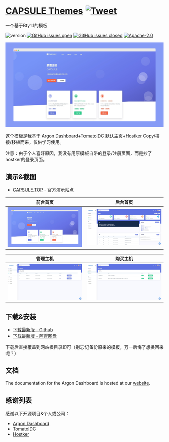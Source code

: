 # [CAPSULE Themes](http://demos.creative-tim.com/argon-dashboard/pages/dashboard.html?ref=readme-ad2) [![Tweet](https://img.shields.io/twitter/url/http/shields.io.svg?style=social&logo=twitter)](https://twitter.com/dogewp) 

一个基于Bty1.1的模板

![version](https://img.shields.io/badge/version-1.0-blue.svg) [![GitHub issues open](https://img.shields.io/github/issues/7doger/CAPSULE_Themes.svg)](https://github.com/7doger/CAPSULE_Themes/issues?q=is%3Aopen+is%3Aissue) [![GitHub issues closed](https://img.shields.io/github/issues-closed-raw/7doger/CAPSULE_Themes.svg)](https://github.com/7doger/CAPSULE_Themes/issues?q=is%3Aissue+is%3Aclosed) [![Apache-2.0](https://badgen.net/badge/license/Apache-2.0)](https://github.com/7doger/CAPSULE_Themes/blob/main/LICENSE)

![Image](https://raw.githubusercontent.com/7doger/CAPSULE_Themes/main/Preview/Preview1.png)

这个模板是我基于 [Argon Dashboard](https://github.com/creativetimofficial/argon-dashboard-laravel)+[TomatoIDC 默认主页](https://github.com/MercyCloudTeam/TomatoIDC)+[Hostker](https://www.hostker.com/) Copy/拼接/移植而来，仅供学习使用。

注意：由于个人喜好原因，我没有用原模板自带的登录/注册页面，而是抄了hostker的登录页面。


## 演示&截图



- [CAPSULE.TOP](https://capsule.top) - 官方演示站点


| 前台首页 | 后台首页 | 
| --- | --- | 
| ![前台首页](https://raw.githubusercontent.com/7doger/CAPSULE_Themes/main/Preview/Preview1.png) | ![后台首页](https://raw.githubusercontent.com/7doger/CAPSULE_Themes/main/Preview/Preview3.jpeg) | 

| 管理主机 | 购买主机 | 
| --- | --- | 
| ![前台首页](https://raw.githubusercontent.com/7doger/CAPSULE_Themes/main/Preview/Preview4.jpeg) | ![后台首页](https://raw.githubusercontent.com/7doger/CAPSULE_Themes/main/Preview/Preview5.jpeg) | 


## 下载&安装

- [下载最新版 -  Github](https://github.com/7doger/CAPSULE_Themes/releases)
- [下载最新版 - 阿育网盘](https://drive.ubi.plus/s/90TV)


下载后直接覆盖到网站根目录即可（别忘记备份原来的模板，万一后悔了想换回来呢？）


## 文档

The documentation for the Argon Dashboard is hosted at our [website](https://www.yuque.com/7doger/Themes).


## 感谢列表

感谢以下开源项目&个人或公司：

- [Argon Dashboard](https://github.com/creativetimofficial/argon-dashboard-laravel)
- [TomatoIDC](https://github.com/MercyCloudTeam/TomatoIDC)
- [Hostker](https://www.hostker.com/)
